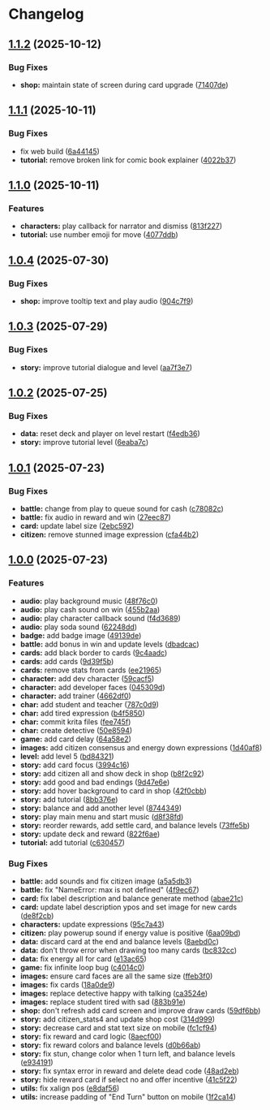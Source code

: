 # Changelog

## [1.1.2](https://github.com/remarkablegames/assembly-city/compare/v1.1.1...v1.1.2) (2025-10-12)


### Bug Fixes

* **shop:** maintain state of screen during card upgrade ([71407de](https://github.com/remarkablegames/assembly-city/commit/71407de3f059514cfd2434ba91828874e351f75f))

## [1.1.1](https://github.com/remarkablegames/assembly-city/compare/v1.1.0...v1.1.1) (2025-10-11)


### Bug Fixes

* fix web build ([6a44145](https://github.com/remarkablegames/assembly-city/commit/6a4414521a025da47d8db3e90ba3f4d861669534))
* **tutorial:** remove broken link for comic book explainer ([4022b37](https://github.com/remarkablegames/assembly-city/commit/4022b37da52356a01c8c8cafd1073f8d74143ada))

## [1.1.0](https://github.com/remarkablegames/assembly-city/compare/v1.0.4...v1.1.0) (2025-10-11)


### Features

* **characters:** play callback for narrator and dismiss ([813f227](https://github.com/remarkablegames/assembly-city/commit/813f227f2a06f624e2bff7045f5b60c43956eeab))
* **tutorial:** use number emoji for move ([4077ddb](https://github.com/remarkablegames/assembly-city/commit/4077ddbbca23ad988f8a6ac5f4d06b797cfa5cd4))

## [1.0.4](https://github.com/remarkablegames/assembly-city/compare/v1.0.3...v1.0.4) (2025-07-30)


### Bug Fixes

* **shop:** improve tooltip text and play audio ([904c7f9](https://github.com/remarkablegames/assembly-city/commit/904c7f9125d2d438de0a91d8d7a80e34dd8f9270))

## [1.0.3](https://github.com/remarkablegames/assembly-city/compare/v1.0.2...v1.0.3) (2025-07-29)


### Bug Fixes

* **story:** improve tutorial dialogue and level ([aa7f3e7](https://github.com/remarkablegames/assembly-city/commit/aa7f3e7f912b581f5d5802e1f86a307c2d1ff368))

## [1.0.2](https://github.com/remarkablegames/assembly-city/compare/v1.0.1...v1.0.2) (2025-07-25)


### Bug Fixes

* **data:** reset deck and player on level restart ([f4edb36](https://github.com/remarkablegames/assembly-city/commit/f4edb367d83eb0c378aaf25f9a459b150f3ed73e))
* **story:** improve tutorial level ([6eaba7c](https://github.com/remarkablegames/assembly-city/commit/6eaba7c544a203bfefefe2d06d406f0e3585f18a))

## [1.0.1](https://github.com/remarkablegames/assembly-city/compare/v1.0.0...v1.0.1) (2025-07-23)


### Bug Fixes

* **battle:** change from play to queue sound for cash ([c78082c](https://github.com/remarkablegames/assembly-city/commit/c78082c713d5bb364b81fbc7c9b5164fe3760d2d))
* **battle:** fix audio in reward and win ([27eec87](https://github.com/remarkablegames/assembly-city/commit/27eec87f9c4a23e1050475c4d34407406b7d5b57))
* **card:** update label size ([2ebc592](https://github.com/remarkablegames/assembly-city/commit/2ebc59232c3e055a13804fdfbadf04db1b94cd7c))
* **citizen:** remove stunned image expression ([cfa44b2](https://github.com/remarkablegames/assembly-city/commit/cfa44b2ae7796feb68dedfc5cb62146d71c21c60))

## [1.0.0](https://github.com/remarkablegames/assembly-city/compare/v1.0.0-alpha...v1.0.0) (2025-07-23)

### Features

* **audio:** play background music ([48f76c0](https://github.com/remarkablegames/assembly-city/commit/48f76c01815eb02dbc3cdccc47e4b7c85802255d))
* **audio:** play cash sound on win ([455b2aa](https://github.com/remarkablegames/assembly-city/commit/455b2aa70ae55d5a49f84ea3c8b1bdee1d150d05))
* **audio:** play character callback sound ([f4d3689](https://github.com/remarkablegames/assembly-city/commit/f4d3689e0adcb1903a2fb852634b865d815ac625))
* **audio:** play soda sound ([62248dd](https://github.com/remarkablegames/assembly-city/commit/62248ddc56cf6c9131a1c15e595654ae42f69496))
* **badge:** add badge image ([49139de](https://github.com/remarkablegames/assembly-city/commit/49139de9102b127ae5e34f6da75a886be78bcbd6))
* **battle:** add bonus in win and update levels ([dbadcac](https://github.com/remarkablegames/assembly-city/commit/dbadcacebc2bcb95f796a16c7b81b2ad8fb6503d))
* **cards:** add black border to cards ([9c4aadc](https://github.com/remarkablegames/assembly-city/commit/9c4aadc0ca06fca14ca183bd75b21e39723e9275))
* **cards:** add cards ([9d39f5b](https://github.com/remarkablegames/assembly-city/commit/9d39f5b39a0e657e8dabc83d9444dedb343df200))
* **cards:** remove stats from cards ([ee21965](https://github.com/remarkablegames/assembly-city/commit/ee21965757bd749d21639ff4f6e9a03f9f21950d))
* **character:** add dev character ([59cacf5](https://github.com/remarkablegames/assembly-city/commit/59cacf5a4ddc6278df04bf947b0d26ccc93d6e11))
* **character:** add developer faces ([045309d](https://github.com/remarkablegames/assembly-city/commit/045309d8465188efc96fe4d0358aa23949e3d249))
* **character:** add trainer ([4662df0](https://github.com/remarkablegames/assembly-city/commit/4662df007643844c06a04266b495337b64f07832))
* **char:** add student and teacher ([787c0d9](https://github.com/remarkablegames/assembly-city/commit/787c0d901e9675e06636ad0747d9911425ed655c))
* **char:** add tired expression ([b4f5850](https://github.com/remarkablegames/assembly-city/commit/b4f58505d43e996542341c1e1741a33bf68573a9))
* **char:** commit krita files ([fee745f](https://github.com/remarkablegames/assembly-city/commit/fee745fa601398bb8a1ab8276e4614e39d34d8c9))
* **char:** create detective ([50e8594](https://github.com/remarkablegames/assembly-city/commit/50e8594da683542499dda3c39d6d1c4fc128af76))
* **game:** add card delay ([64a58e2](https://github.com/remarkablegames/assembly-city/commit/64a58e24ecdec528f13781b92478da524a383006))
* **images:** add citizen consensus and energy down expressions ([1d40af8](https://github.com/remarkablegames/assembly-city/commit/1d40af895163ccf448496f739f296710702e019e))
* **level:** add level 5 ([bd84321](https://github.com/remarkablegames/assembly-city/commit/bd84321bc63091595d42340d4d6aad11395fde9b))
* **story:** add card focus ([3994c16](https://github.com/remarkablegames/assembly-city/commit/3994c16b55cf1e2ed92dad3322b601c77081a0df))
* **story:** add citizen all and show deck in shop ([b8f2c92](https://github.com/remarkablegames/assembly-city/commit/b8f2c9234bf14ba3eaa365558a3d6e226ae3a9b3))
* **story:** add good and bad endings ([9d47e6e](https://github.com/remarkablegames/assembly-city/commit/9d47e6ec3b93f57e85ba323a47b929a6818ae357))
* **story:** add hover background to card in shop ([42f0cbb](https://github.com/remarkablegames/assembly-city/commit/42f0cbb803cbcef0dc704f6d1324825bbb422049))
* **story:** add tutorial ([8bb376e](https://github.com/remarkablegames/assembly-city/commit/8bb376e62532c1e37235f9fa1b00e77bc29a6e78))
* **story:** balance and add another level ([8744349](https://github.com/remarkablegames/assembly-city/commit/8744349fbb6da6dcf2c9f3414fc5996634d3370f))
* **story:** play main menu and start music ([d8f38fd](https://github.com/remarkablegames/assembly-city/commit/d8f38fdf583d7e7c63b32d3e11ddb40b2fdfd1d8))
* **story:** reorder rewards, add settle card, and balance levels ([73ffe5b](https://github.com/remarkablegames/assembly-city/commit/73ffe5b8d4fc2ce8d71c7e92a556966f06066943))
* **story:** update deck and reward ([822f6ae](https://github.com/remarkablegames/assembly-city/commit/822f6ae286cb1a7ecfc9018cedfe25782718c4c7))
* **tutorial:** add tutorial ([c630457](https://github.com/remarkablegames/assembly-city/commit/c63045721ce1dabacee8c38b863acf95a60fc0c4))

### Bug Fixes

* **battle:** add sounds and fix citizen image ([a5a5db3](https://github.com/remarkablegames/assembly-city/commit/a5a5db3e833c6deca756e642ea81a9717e783c34))
* **battle:** fix "NameError: max is not defined" ([4f9ec67](https://github.com/remarkablegames/assembly-city/commit/4f9ec6725333ad56deb46ff447bb6af929adec13))
* **card:** fix label description and balance generate method ([abae21c](https://github.com/remarkablegames/assembly-city/commit/abae21c428ab48626bf79cb516ac15453de660c8))
* **card:** update label description ypos and set image for new cards ([de8f2cb](https://github.com/remarkablegames/assembly-city/commit/de8f2cbde839ee94fc61bb15891413c3a5b8a8e0))
* **characters:** update expressions ([95c7a43](https://github.com/remarkablegames/assembly-city/commit/95c7a43a21bfa8567f23cf0a353b500e66742720))
* **citizen:** play powerup sound if energy value is positive ([6aa09bd](https://github.com/remarkablegames/assembly-city/commit/6aa09bd42e3b05c2a10aebf08ecb720970b1ccee))
* **data:** discard card at the end and balance levels ([8aebd0c](https://github.com/remarkablegames/assembly-city/commit/8aebd0cb1e4ea5fd1571d0e164d10fba8a42a2fa))
* **data:** don't throw error when drawing too many cards ([bc832cc](https://github.com/remarkablegames/assembly-city/commit/bc832cc0ff9996cb50777d0f1324c9a8c272644c))
* **data:** fix energy all for card ([e13ac65](https://github.com/remarkablegames/assembly-city/commit/e13ac654b5dfa50dc8217d0628995319085cc1e7))
* **game:** fix infinite loop bug ([c4014c0](https://github.com/remarkablegames/assembly-city/commit/c4014c0aac1f2f61c6281e4e5fb135e43bcee4d2))
* **images:** ensure card faces are all the same size ([ffeb3f0](https://github.com/remarkablegames/assembly-city/commit/ffeb3f048d85cd745cd199be3c9f71936f4a84be))
* **images:** fix cards ([18a0de9](https://github.com/remarkablegames/assembly-city/commit/18a0de9328e4a1917feaa9a8a77c9c73a7faa75b))
* **images:** replace detective happy with talking ([ca3524e](https://github.com/remarkablegames/assembly-city/commit/ca3524e8b680bd5743cb5be6e4d1408a20c71d57))
* **images:** replace student tired with sad ([883b91e](https://github.com/remarkablegames/assembly-city/commit/883b91eb127e78b1848c8039e8d887b2933b8ab4))
* **shop:** don't refresh add card screen and improve draw cards ([59df6bb](https://github.com/remarkablegames/assembly-city/commit/59df6bbaf3e734e495fc42e8263778f83e9727cd))
* **story:** add citizen_stats4 and update shop cost ([314d999](https://github.com/remarkablegames/assembly-city/commit/314d9997bdc563a46a6d5c1c8abedb65b7356a5e))
* **story:** decrease card and stat text size on mobile ([fc1cf94](https://github.com/remarkablegames/assembly-city/commit/fc1cf94ec3b105e77a10b8ec712c4674440d5534))
* **story:** fix reward and card logic ([8aecf00](https://github.com/remarkablegames/assembly-city/commit/8aecf001a7dcdc0c58b405788effdd199eeececc))
* **story:** fix reward colors and balance levels ([d0b66ab](https://github.com/remarkablegames/assembly-city/commit/d0b66ab8ae20b7972d6fd7599c70acb32e518945))
* **story:** fix stun, change color when 1 turn left, and balance levels ([e934191](https://github.com/remarkablegames/assembly-city/commit/e934191fee7c8b76e3c05a36fa90b06939cb5dcb))
* **story:** fix syntax error in reward and delete dead code ([48ad2eb](https://github.com/remarkablegames/assembly-city/commit/48ad2ebe795051fb9aea6ce97ff511208ac2b623))
* **story:** hide reward card if select no and offer incentive ([41c5f22](https://github.com/remarkablegames/assembly-city/commit/41c5f224603df6cced61297ede349bb366d5b835))
* **utils:** fix xalign pos ([e8daf56](https://github.com/remarkablegames/assembly-city/commit/e8daf56cac63e93d04bc7ad82b24da2c4c55ca3b))
* **utils:** increase padding of "End Turn" button on mobile ([1f2ca14](https://github.com/remarkablegames/assembly-city/commit/1f2ca14d748b6a3d24d101bfb41dd2785e04b4a6))
